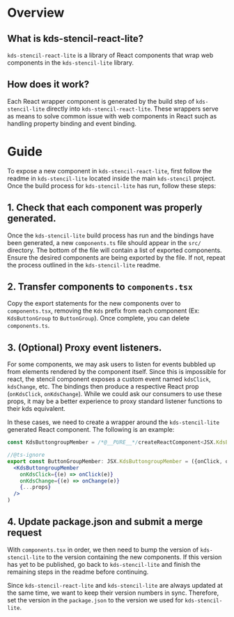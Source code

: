 # Overview

## What is kds-stencil-react-lite?

`kds-stencil-react-lite` is a library of React components that wrap web components in the `kds-stencil-lite` library.

## How does it work?

Each React wrapper component is generated by the build step of `kds-stencil-lite` directly into `kds-stencil-react-lite`. These wrappers serve as means to solve common issue with web components in React such as handling property binding and event binding.

# Guide

To expose a new component in `kds-stencil-react-lite`, first follow the readme in `kds-stencil-lite` located inside the main `kds-stencil` project. Once the build process for `kds-stencil-lite` has run, follow these steps:

## 1. Check that each component was properly generated.

Once the `kds-stencil-lite` build process has run and the bindings have been generated, a new `components.ts` file should appear in the `src/` directory. The bottom of the file will contain a list of exported components. Ensure the desired components are being exported by the file. If not, repeat the process outlined in the `kds-stencil-lite` readme.

## 2. Transfer components to `components.tsx`

Copy the export statements for the new components over to `components.tsx`, removing the `Kds` prefix from each component (Ex: `KdsButtonGroup` to `ButtonGroup`). Once complete, you can delete `components.ts`.

## 3. (Optional) Proxy event listeners.

For some components, we may ask users to listen for events bubbled up from elements rendered by the component itself. Since this is impossible for react, the stencil component exposes a custom event named `kdsClick`, `kdsChange`, etc. The bindings then produce a respective React prop (`onKdsClick`, `onKdsChange`). While we could ask our consumers to use these props, it may be a better experience to proxy standard listener functions to their kds equivalent.

In these cases, we need to create a wrapper around the `kds-stencil-lite` generated React component. The following is an example:

```jsx
const KdsButtongroupMember = /*@__PURE__*/createReactComponent<JSX.KdsButtongroupMember, HTMLKdsButtongroupMemberElement>('kds-buttongroup-member');

//@ts-ignore
export const ButtonGroupMember: JSX.KdsButtongroupMember = ({onClick, onChange, ...props}) => (
  <KdsButtongroupMember 
    onKdsClick={(e) => onClick(e)}
    onKdsChange={(e) => onChange(e)}
    {...props}
  />
)
```

## 4. Update package.json and submit a merge request

With `components.tsx` in order, we then need to bump the version of `kds-stencil-lite` to the version containing the new components. If this version has yet to be published, go back to `kds-stencil-lite` and finish the remaining steps in the readme before continuing.

Since `kds-stencil-react-lite` and `kds-stencil-lite` are always updated at the same time, we want to keep their version numbers in sync. Therefore, set the version in the `package.json` to the version we used for `kds-stencil-lite`.